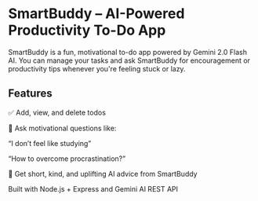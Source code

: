 # SmartBuddy – AI-Powered Productivity To-Do App

SmartBuddy is a fun, motivational to-do app powered by Gemini 2.0 Flash AI.
You can manage your tasks and ask SmartBuddy for encouragement or productivity tips whenever you're feeling stuck or lazy.

##  Features
✅ Add, view, and delete todos

🤖 Ask motivational questions like:

“I don’t feel like studying”

“How to overcome procrastination?”

💬 Get short, kind, and uplifting AI advice from SmartBuddy

Built with Node.js + Express and Gemini AI REST API